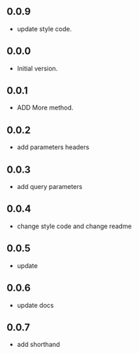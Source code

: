 ## 0.0.9

- update style code.

## 0.0.0

- Initial version.

## 0.0.1

- ADD More method.

## 0.0.2
- add parameters headers

## 0.0.3
- add query parameters

## 0.0.4
- change style code and change readme

## 0.0.5
- update

## 0.0.6
- update docs

## 0.0.7
- add shorthand